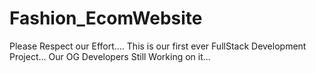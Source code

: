 ﻿# Fashion_EcomWebsite

 Please Respect our Effort....
 This is our first ever FullStack Development Project...
 Our OG Developers Still Working on it...
